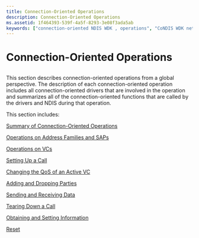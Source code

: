 ```yaml
---
title: Connection-Oriented Operations
description: Connection-Oriented Operations
ms.assetid: 1f464393-539f-4a5f-8293-3e08f3ada5ab
keywords: ["connection-oriented NDIS WDK , operations", "CoNDIS WDK networking , operations"]
---
```


# Connection-Oriented Operations


## <a href="" id="ddk-connection-oriented-operations-ng"></a>


This section describes connection-oriented operations from a global perspective. The description of each connection-oriented operation includes all connection-oriented drivers that are involved in the operation and summarizes all of the connection-oriented functions that are called by the drivers and NDIS during that operation.

This section includes:

[Summary of Connection-Oriented Operations](summary-of-connection-oriented-operations.md)

[Operations on Address Families and SAPs](operations-on-address-families-and-saps.md)

[Operations on VCs](operations-on-vcs.md)

[Setting Up a Call](setting-up-a-call.md)

[Changing the QoS of an Active VC](changing-the-qos-of-an-active-vc.md)

[Adding and Dropping Parties](adding-and-dropping-parties.md)

[Sending and Receiving Data](sending-and-receiving-data.md)

[Tearing Down a Call](tearing-down-a-call.md)

[Obtaining and Setting Information](obtaining-and-setting-information.md)

[Reset](reset.md)

 

 






